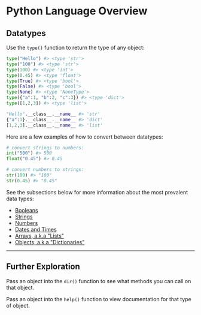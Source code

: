 # Python Language Overview

## Datatypes

Use the `type()` function to return the type of any object:

```python
type("Hello") #> <type 'str'>
type("100") #> <type 'str'>
type(100) #> <type 'int'>
type(0.45) #> <type 'float'>
type(True) #> <type 'bool'>
type(False) #> <type 'bool'>
type(None) #> <type 'NoneType'>
type({"a":1, "b":2, "c":3}) #> <type 'dict'>
type([1,2,3]) #> <type 'list'>

"Hello".__class__.__name__ #> 'str'
{"a":1}.__class__.__name__ #> 'dict'
[1,2,3].__class__.__name__ #> 'list'
```

Here are a few examples of how to convert between datatypes:

```python
# convert strings to numbers:
int("500") #> 500
float("0.45") #> 0.45

# convert numbers to strings:
str(100) #> "100"
str(0.45) #> "0.45"
```

See the subsections below for more information about the most prevalent data types:

  + [Booleans](datatypes/booleans.md)
  + [Strings](datatypes/strings.md)
  + [Numbers](datatypes/numbers.md)
  + [Dates and Times](datatypes/dates-and-times.md)
  + [Arrays, a.k.a "Lists"](datatypes/lists.md)
  + [Objects, a.k.a "Dictionaries"](datatypes/dictionaries.md)

<hr>

## Further Exploration

Pass an object into the `dir()` function to see what methods you can call on that object.

Pass an object into the `help()` function to view documentation for that type of object.
